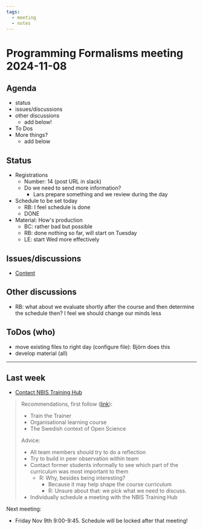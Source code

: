 ```yaml
---
tags:
  - meeting
  - notes
---
```


# Programming Formalisms meeting 2024-11-08

## Agenda

- status
- issues/discussions
- other discussions
    - add below!
- To Dos
- More things?
    - add below


## Status

- Registrations
    - Number: 14 (post URL in slack)
    - Do we need to send more information?
        - Lars prepare something and we review during the day
- Schedule to be set today
    - RB: I feel schedule is done
    - DONE
- Material: How's production
    - BC: rather bad but possible
    - RB: done nothing so far, will start on Tuesday
    - LE: start Wed more effectively

## Issues/discussions

- [Content](https://github.com/UPPMAX/programming_formalisms/issues)

## Other discussions

- RB: what about we evaluate shortly after the course and then
  determine the schedule then? I feel we should change our minds less

## ToDos (who)

- move existing files to right day (configure file): Björn does this
- develop material (all)

----

## Last week

- [Contact NBIS Training Hub](https://github.com/UPPMAX/programming_formalisms/issues/41)

> Recommendations, first follow ([link](https://training.scilifelab.se/our_resources/trainer_community)):
>
> - Train the Trainer
> - Organisational learning course
> - The Swedish context of Open Science
>
> Advice:
>
> - All team members should try to do a reflection
> - Try to build in peer observation within team
> - Contact former students informally to see which part of the curriculum was most important to them
>     - R: Why, besides being interesting?
>         - Because it may help shape the course curriculum
>         - R: Unsure about that: we pick what we need to discuss.
> - Individually schedule a meeting with the NBIS Training Hub

Next meeting:

- Friday Nov 9th 9:00-9:45. Schedule will be locked after that meeting!
